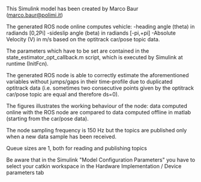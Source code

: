 This Simulink model has been created by Marco Baur (marco.baur@polimi.it)


The generated ROS node online computes vehicle:
-heading angle (theta) in radiands [0,2Pi]
-sideslip angle (beta) in radiands [-pi,+pi]
-Absolute Velocity (V) in m/s
based on the optitrack car/pose topic data.


The parameters which have to be set are contained in the state_estimator_opt_callback.m script, which is executed by Simulink at runtime (InitFcn).

The generated ROS node is able to correctly estimate the aforementioned variables without jumps/gaps in their time-profile due to duplicated optitrack data (i.e. sometimes two consecutive points given by the optitrack car/pose topic are equal and therefore ds=0).

The figures illustrates the working behaviour of the node: data computed online with the ROS node are compared to data computed offline in matlab (starting from the car/pose data).

The node sampling frequency is 150 Hz but the topics are published only when a new data sample has been received.

Queue sizes are 1, both for reading and publishing topics

Be aware that in the Simulink "Model Configuration Parameters" you have to select your catkin workspace in the Hardware Implementation / Device parameters tab
